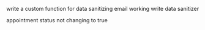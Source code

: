 write a custom function for data sanitizing
email working write data sanitizer

appointment status not changing to true 